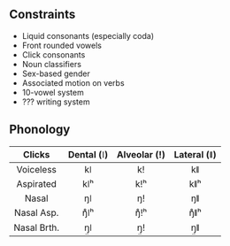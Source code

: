## Constraints
- Liquid consonants (especially coda)
- Front rounded vowels
- Click consonants
- Noun classifiers
- Sex-based gender
- Associated motion on verbs
- 10-vowel system
- ??? writing system

## Phonology

| Clicks      | Dental (ǀ) | Alveolar (ǃ) | Lateral (ǁ) |
|:---:        |:---:       |:---:         |:---:        |
| Voiceless   | kǀ         | kǃ           | kǁ          |
| Aspirated   | kǀʰ        | kǃʰ          | kǁʰ         |
| Nasal       | ŋǀ         | ŋǃ           | ŋǁ          |
| Nasal Asp.  | ŋ̊ǀʰ        | ŋ̊ǃʰ          | ŋ̊ǁʰ         |
| Nasal Brth. | ŋ̤ǀ         | ŋ̤ǃ           | ŋ̤ǁ          |
